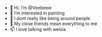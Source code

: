 - 👋 Hi, I’m @Veebeeie
- 👀 I’m interested in painting
- 🌱 I dont really like being around people
- 💞️ My close friends mean everything to me
- 📫 I love talking with welsia
  

<!---
Veebeeie/Veebeeie is a ✨ special ✨ repository because its `README.md` (this file) appears on your GitHub profile.
You can click the Preview link to take a look at your changes.
--->
